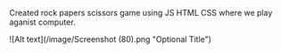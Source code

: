 Created rock papers scissors game using JS HTML CSS where we play aganist computer.

![Alt text](/image/Screenshot (80).png "Optional Title")
